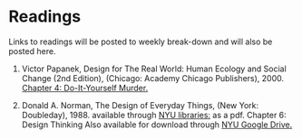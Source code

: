 # Readings

Links to readings will be posted to weekly break-down and will also be posted here.

1. Victor Papanek, Design for The Real World: Human Ecology and Social Change (2nd Edition), (Chicago: Academy Chicago Publishers), 2000.
[Chapter 4: Do-It-Yourself Murder.](https://drive.google.com/open?id=1-hOsbIhKOt3e51_DoTJa2wU6X1YKUayb)


2. Donald A. Norman, The Design of Everyday Things, (New York: Doubleday), 1988.
available through [NYU libraries:](https://getit.library.nyu.edu/go/9468608) as a pdf.
Chapter 6: Design Thinking 
Also available for download through [NYU Google Drive.](https://drive.google.com/file/d/1xCeq74PZyiEm1Zyq3qS_HpTDgOjwoZYu/view?usp=sharing) 

